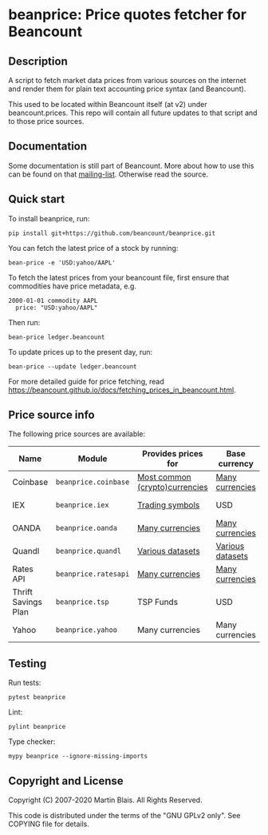 # beanprice: Price quotes fetcher for Beancount

## Description

A script to fetch market data prices from various sources on the internet
and render them for plain text accounting price syntax (and Beancount).

This used to be located within Beancount itself (at v2) under beancount.prices.
This repo will contain all future updates to that script and to those price
sources.

## Documentation

Some documentation is still part of Beancount. More about how to use this can be
found on that [mailing-list](https://groups.google.com/forum/#!forum/beancount).
Otherwise read the source.

## Quick start

To install beanprice, run:

```shell
pip install git+https://github.com/beancount/beanprice.git
```

You can fetch the latest price of a stock by running:

```shell
bean-price -e 'USD:yahoo/AAPL'
```

To fetch the latest prices from your beancount file, first ensure that commodities have price metadata, e.g.

```
2000-01-01 commodity AAPL
  price: "USD:yahoo/AAPL"
```

Then run:

```shell
bean-price ledger.beancount
```

To update prices up to the present day, run:

```shell
bean-price --update ledger.beancount
```

For more detailed guide for price fetching, read <https://beancount.github.io/docs/fetching_prices_in_beancount.html>.


## Price source info
The following price sources are available:

| Name   | Module               | Provides prices for                                                          | Base currency                                            | Latest price? | Historical price? |
|--------|----------------------|------------------------------------------------------------------------------|----------------------------------------------------------|---------------|-------------------|
|Coinbase| `beanprice.coinbase` | [Most common (crypto)currencies](https://api.coinbase.com/v2/exchange-rates) | [Many currencies](https://api.coinbase.com/v2/currencies)| ✓             | ✓                |
|IEX     | `beanprice.iex`      | [Trading symbols](https://iextrading.com/trading/eligible-symbols/)          | USD                                                      | ✓             | 🚧 (Not yet!)    |
|OANDA   | `beanprice.oanda`    | [Many currencies](https://developer.oanda.com/exchange-rates-api/v1/currencies/) | [Many currencies](https://developer.oanda.com/exchange-rates-api/v1/currencies/) | ✓ | ✓ |
|Quandl  | `beanprice.quandl`   | [Various datasets](https://www.quandl.com/search)                            | [Various datasets](https://www.quandl.com/search)        | ✓             | ✓                |
|Rates API| `beanprice.ratesapi`| [Many currencies](https://api.exchangerate.host/symbols)                     | [Many currencies](https://api.exchangerate.host/symbols) | ✓             | ✓                |
|Thrift Savings Plan| `beanprice.tsp` | TSP Funds | USD                                                                                                                   | ✓             | ✓                |
|Yahoo   | `beanprice.yahoo`    | Many currencies                                                              | Many currencies                                          | ✓             | ✓                |


## Testing

Run tests:

```
pytest beanprice
```

Lint:

```
pylint beanprice
```

Type checker:

```
mypy beanprice --ignore-missing-imports
```

## Copyright and License

Copyright (C) 2007-2020  Martin Blais.  All Rights Reserved.

This code is distributed under the terms of the "GNU GPLv2 only".
See COPYING file for details.

